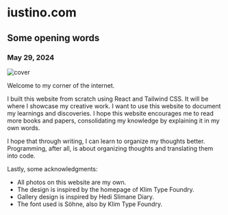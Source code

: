 # iustino.com

## Some opening words

### May 29, 2024

![cover](/assets/images/iustino.com/post-1.jpg)

Welcome to my corner of the internet.

I built this website from scratch using React and Tailwind CSS. It will be where I showcase my creative work. I want to use this website to document my learnings and discoveries. I hope this website encourages me to read more books and papers, consolidating my knowledge by explaining it in my own words.

I hope that through writing, I can learn to organize my thoughts better. Programming, after all, is about organizing thoughts and translating them into code.

Lastly, some acknowledgments:
- All photos on this website are my own.
- The design is inspired by the homepage of Klim Type Foundry.
- Gallery design is inspired by Hedi Slimane Diary.
- The font used is Söhne, also by Klim Type Foundry.
